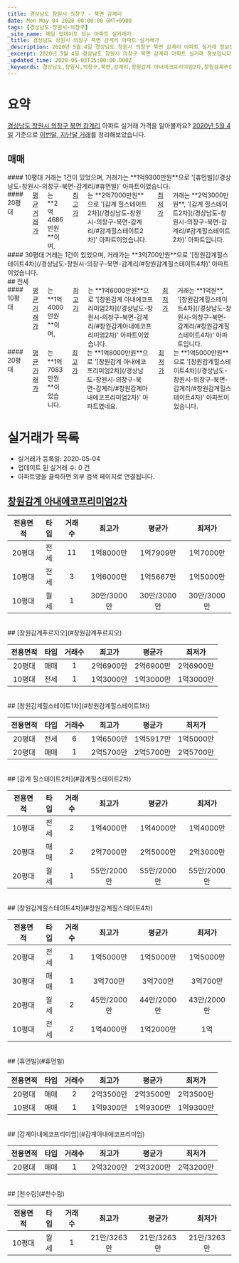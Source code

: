 ```yaml
---
title: 경상남도 창원시 의창구 - 북면 감계리
date: Mon May 04 2020 00:00:00 GMT+0900
tags: [경상남도-창원시-의창구]
_site_name: 매일 업데이트 되는 아파트 실거래가
_title: 경상남도 창원시 의창구 북면 감계리 아파트 실거래가
_description: 2020년 5월 4일 경상남도 창원시 의창구 북면 감계리 아파트 실거래 정보입니다. 8건 아파트 정보가 있습니다.
_excerpt: 2020년 5월 4일 경상남도 창원시 의창구 북면 감계리 아파트 실거래 정보입니다. 8건 아파트 정보가 있습니다.
_updated_time: 2020-05-03T15:00:00.000Z
_keywords: 경상남도,창원시,의창구,북면,감계리,창원감계 아내에코프리미엄2차,창원감계푸르지오,창원감계힐스테이트1차,감계 힐스테이트2차,창원감계힐스테이트4차,휴먼빌,감계아내에코프리미엄,천수림
---
```





# 요약
<ins>경상남도 창원시 의창구 북면 감계리</ins> 아파트 실거래 가격을 알아볼까요? <ins>2020년 5월 4일</ins> 기준으로 <ins>이번달, 지난달 거래</ins>를 정리해보았습니다.

## 매매
<div class="container">
<div class="six columns" markdown="1">
#### 10평대
거래는 1건이 있었으며, 거래가는 **1억9300만원**으로 '[휴먼빌](/경상남도-창원시-의창구-북면-감계리/#휴먼빌)' 아파트이었습니다.
</div>
<div class="six columns" markdown="1">
#### 20평대
<ins>평균 거래가</ins>는 **2억4686만원**이며, <ins>최고가</ins>는 **2억7000만원**으로 '[감계 힐스테이트2차](/경상남도-창원시-의창구-북면-감계리/#감계힐스테이트2차)' 아파트이었습니다. <ins>최저가</ins> 거래는 **2억3000만원**, '[감계 힐스테이트2차](/경상남도-창원시-의창구-북면-감계리/#감계힐스테이트2차)' 아파트입니다.
</div>
</div>
<div class="container">
<div class="twelve columns" markdown="1">
#### 30평대
거래는 1건이 있었으며, 거래가는 **3억700만원**으로 '[창원감계힐스테이트4차](/경상남도-창원시-의창구-북면-감계리/#창원감계힐스테이트4차)' 아파트이었습니다.
</div>
</div>
## 전세
<div class="container">
<div class="six columns" markdown="1">
#### 10평대
<ins>평균 거래가</ins>는 **1억4000만원**이며, <ins>최고가</ins>는 **1억6000만원**으로 '[창원감계 아내에코프리미엄2차](/경상남도-창원시-의창구-북면-감계리/#창원감계아내에코프리미엄2차)' 아파트이었습니다. <ins>최저가</ins> 거래는 **1억원**, '[창원감계힐스테이트4차](/경상남도-창원시-의창구-북면-감계리/#창원감계힐스테이트4차)' 아파트입니다.
</div>
<div class="six columns" markdown="1">
#### 20평대
<ins>평균 거래가</ins>는 **1억7083만원**이었습니다. <ins>최고가</ins>는 **1억8000만원**으로 '[창원감계 아내에코프리미엄2차](/경상남도-창원시-의창구-북면-감계리/#창원감계아내에코프리미엄2차)' 아파트였네요. <ins>최저가</ins>는 **1억5000만원**으로 '[창원감계힐스테이트4차](/경상남도-창원시-의창구-북면-감계리/#창원감계힐스테이트4차)' 아파트이었습니다.
</div>
</div>



# 실거래가 목록
- 실거래가 등록일: 2020-05-04
- 업데이트 된 실거래 수: 0 건
- 아파트명을 클릭하면 외부 검색 페이지로 연결됩니다.

## [창원감계 아내에코프리미엄2차](#창원감계아내에코프리미엄2차)

|전용면적|타입|거래수|최고가|평균가|최저가|
|:---:|:---:|:---:|:---:|:---:|:---:|
|20평대|<span class="deal-type-2">전세</span>|11|1억8000만|1억7909만|1억7000만|
|10평대|<span class="deal-type-2">전세</span>|3|1억6000만|1억5667만|1억5000만|
|10평대|<span class="deal-type-3">월세</span>|1|30만/3000만|30만/3000만|30만/3000만|

<br/>
## [창원감계푸르지오](#창원감계푸르지오)

|전용면적|타입|거래수|최고가|평균가|최저가|
|:---:|:---:|:---:|:---:|:---:|:---:|
|20평대|<span class="deal-type-1">매매</span>|1|2억6900만|2억6900만|2억6900만|
|10평대|<span class="deal-type-2">전세</span>|1|1억3000만|1억3000만|1억3000만|

<br/>
## [창원감계힐스테이트1차](#창원감계힐스테이트1차)

|전용면적|타입|거래수|최고가|평균가|최저가|
|:---:|:---:|:---:|:---:|:---:|:---:|
|20평대|<span class="deal-type-2">전세</span>|6|1억6500만|1억5917만|1억5000만|
|20평대|<span class="deal-type-1">매매</span>|1|2억5700만|2억5700만|2억5700만|

<br/>
## [감계 힐스테이트2차](#감계힐스테이트2차)

|전용면적|타입|거래수|최고가|평균가|최저가|
|:---:|:---:|:---:|:---:|:---:|:---:|
|10평대|<span class="deal-type-2">전세</span>|2|1억4000만|1억4000만|1억4000만|
|20평대|<span class="deal-type-1">매매</span>|2|2억7000만|2억5000만|2억3000만|
|20평대|<span class="deal-type-3">월세</span>|1|55만/2000만|55만/2000만|55만/2000만|

<br/>
## [창원감계힐스테이트4차](#창원감계힐스테이트4차)

|전용면적|타입|거래수|최고가|평균가|최저가|
|:---:|:---:|:---:|:---:|:---:|:---:|
|20평대|<span class="deal-type-2">전세</span>|1|1억5000만|1억5000만|1억5000만|
|30평대|<span class="deal-type-1">매매</span>|1|3억700만|3억700만|3억700만|
|20평대|<span class="deal-type-3">월세</span>|2|45만/2000만|44만/2000만|43만/2000만|
|10평대|<span class="deal-type-2">전세</span>|2|1억4000만|1억2000만|1억|

<br/>
## [휴먼빌](#휴먼빌)

|전용면적|타입|거래수|최고가|평균가|최저가|
|:---:|:---:|:---:|:---:|:---:|:---:|
|20평대|<span class="deal-type-1">매매</span>|2|2억3500만|2억3500만|2억3500만|
|10평대|<span class="deal-type-1">매매</span>|1|1억9300만|1억9300만|1억9300만|

<br/>
## [감계아내에코프리미엄](#감계아내에코프리미엄)

|전용면적|타입|거래수|최고가|평균가|최저가|
|:---:|:---:|:---:|:---:|:---:|:---:|
|20평대|<span class="deal-type-1">매매</span>|1|2억3200만|2억3200만|2억3200만|

<br/>
## [천수림](#천수림)

|전용면적|타입|거래수|최고가|평균가|최저가|
|:---:|:---:|:---:|:---:|:---:|:---:|
|10평대|<span class="deal-type-3">월세</span>|1|21만/3263만|21만/3263만|21만/3263만|

<br/>




